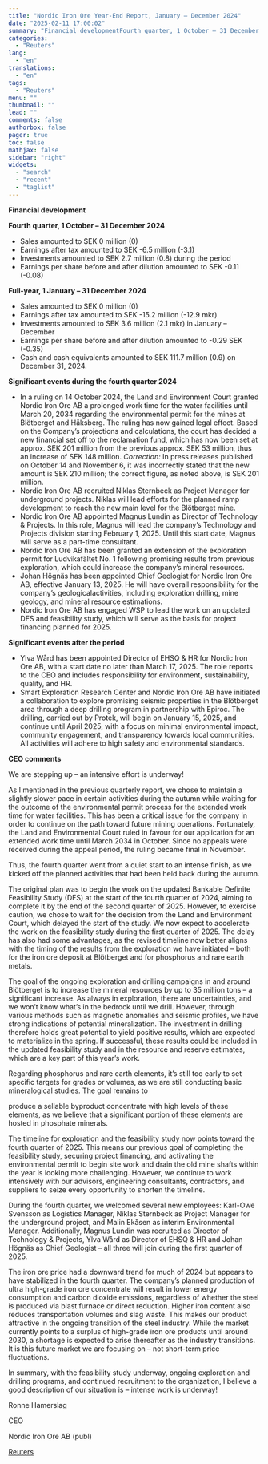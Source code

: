 ```yaml
---
title: "Nordic Iron Ore Year-End Report, January – December 2024"
date: "2025-02-11 17:00:02"
summary: "Financial developmentFourth quarter, 1 October – 31 December 2024Sales amounted to SEK 0 million (0)Earnings after tax amounted to SEK -6.5 million (-3.1)Investments amounted to SEK 2.7 million (0.8) during the periodEarnings per share before and after dilution amounted to SEK -0.11 (-0.08)Full-year, 1 January – 31 December 2024Sales amounted..."
categories:
  - "Reuters"
lang:
  - "en"
translations:
  - "en"
tags:
  - "Reuters"
menu: ""
thumbnail: ""
lead: ""
comments: false
authorbox: false
pager: true
toc: false
mathjax: false
sidebar: "right"
widgets:
  - "search"
  - "recent"
  - "taglist"
---
```


**Financial development**

**Fourth quarter, 1 October – 31 December 2024**

* Sales amounted to SEK 0 million (0)
* Earnings after tax amounted to SEK -6.5 million (-3.1)
* Investments amounted to SEK 2.7 million (0.8) during the period
* Earnings per share before and after dilution amounted to SEK -0.11 (-0.08)

**Full-year, 1 January – 31 December 2024**

* Sales amounted to SEK 0 million (0)
* Earnings after tax amounted to SEK -15.2 million (-12.9 mkr)
* Investments amounted to SEK 3.6 million (2.1 mkr) in January – December
* Earnings per share before and after dilution amounted to -0.29 SEK (-0.35)
* Cash and cash equivalents amounted to SEK 111.7 million (0.9) on December 31, 2024.

**Significant events during the fourth quarter 2024**

* In a ruling on 14 October 2024, the Land and Environment Court granted Nordic Iron Ore AB a prolonged work time for the water facilities until March 20, 2034 regarding the environmental permit for the mines at Blötberget and Håksberg. The ruling has now gained legal effect. Based on the Company’s projections and calculations, the court has decided a new financial set off to the reclamation fund, which has now been set at approx. SEK 201 million from the previous approx. SEK 53 million, thus an increase of SEK 148 million. *Correction:* In press releases published on October 14 and November 6, it was incorrectly stated that the new amount is SEK 210 million; the correct figure, as noted above, is SEK 201 million.
* Nordic Iron Ore AB recruited Niklas Sternbeck as Project Manager for underground projects. Niklas will lead efforts for the planned ramp development to reach the new main level for the Blötberget mine.
* Nordic Iron Ore AB appointed Magnus Lundin as Director of Technology & Projects. In this role, Magnus will lead the company’s Technology and Projects division starting February 1, 2025. Until this start date, Magnus will serve as a part-time consultant.
* Nordic Iron Ore AB has been granted an extension of the exploration permit for Ludvikafältet No. 1 following promising results from previous exploration, which could increase the company’s mineral resources.
* Johan Högnäs has been appointed Chief Geologist for Nordic Iron Ore AB, effective January 13, 2025. He will have overall responsibility for the company’s geologicalactivities, including exploration drilling, mine geology, and mineral resource estimations.
* Nordic Iron Ore AB has engaged WSP to lead the work on an updated DFS and feasibility study, which will serve as the basis for project financing planned for 2025.

**Significant events after the period**

* Ylva Wård has been appointed Director of EHSQ & HR for Nordic Iron Ore AB, with a start date no later than March 17, 2025. The role reports to the CEO and includes responsibility for environment, sustainability, quality, and HR.
* Smart Exploration Research Center and Nordic Iron Ore AB have initiated a collaboration to explore promising seismic properties in the Blötberget area through a deep drilling program in partnership with Epiroc. The drilling, carried out by Protek, will begin on January 15, 2025, and continue until April 2025, with a focus on minimal environmental impact, community engagement, and transparency towards local communities. All activities will adhere to high safety and environmental standards.

**CEO comments**

We are stepping up – an intensive effort is underway!

As I mentioned in the previous quarterly report, we chose to maintain a slightly slower pace in certain activities during the autumn while waiting for the outcome of the environmental permit process for the extended work time for water facilities. This has been a critical issue for the company in order to continue on the path toward future mining operations. Fortunately, the Land and Environmental Court ruled in favour for our application for an extended work time until March 2034 in October. Since no appeals were received during the appeal period, the ruling became final in November.

Thus, the fourth quarter went from a quiet start to an intense finish, as we kicked off the planned activities that had been held back during the autumn.

The original plan was to begin the work on the updated Bankable Definite Feasibility Study (DFS) at the start of the fourth quarter of 2024, aiming to complete it by the end of the second quarter of 2025. However, to exercise caution, we chose to wait for the decision from the Land and Environment Court, which delayed the start of the study. We now expect to accelerate the work on the feasibility study during the first quarter of 2025. The delay has also had some advantages, as the revised timeline now better aligns with the timing of the results from the exploration we have initiated – both for the iron ore deposit at Blötberget and for phosphorus and rare earth metals.

The goal of the ongoing exploration and drilling campaigns in and around Blötberget is to increase the mineral resources by up to 35 million tons – a significant increase. As always in exploration, there are uncertainties, and we won’t know what’s in the bedrock until we drill. However, through various methods such as magnetic anomalies and seismic profiles, we have strong indications of potential mineralization. The investment in drilling therefore holds great potential to yield positive results, which are expected to materialize in the spring. If successful, these results could be included in the updated feasibility study and in the resource and reserve estimates, which are a key part of this year’s work.

Regarding phosphorus and rare earth elements, it’s still too early to set specific targets for grades or volumes, as we are still conducting basic mineralogical studies. The goal remains to

produce a sellable byproduct concentrate with high levels of these elements, as we believe that a significant portion of these elements are hosted in phosphate minerals.

The timeline for exploration and the feasibility study now points toward the fourth quarter of 2025. This means our previous goal of completing the feasibility study, securing project financing, and activating the environmental permit to begin site work and drain the old mine shafts within the year is looking more challenging. However, we continue to work intensively with our advisors, engineering consultants, contractors, and suppliers to seize every opportunity to shorten the timeline.

During the fourth quarter, we welcomed several new employees: Karl-Owe Svensson as Logistics Manager, Niklas Sternbeck as Project Manager for the underground project, and Malin Ekåsen as interim Environmental Manager. Additionally, Magnus Lundin was recruited as Director of Technology & Projects, Ylva Wård as Director of EHSQ & HR and Johan Högnäs as Chief Geologist – all three will join during the first quarter of 2025.

The iron ore price had a downward trend for much of 2024 but appears to have stabilized in the fourth quarter. The company’s planned production of ultra high-grade iron ore concentrate will result in lower energy consumption and carbon dioxide emissions, regardless of whether the steel is produced via blast furnace or direct reduction. Higher iron content also reduces transportation volumes and slag waste. This makes our product attractive in the ongoing transition of the steel industry. While the market currently points to a surplus of high-grade iron ore products until around 2030, a shortage is expected to arise thereafter as the industry transitions. It is this future market we are focusing on – not short-term price fluctuations.

In summary, with the feasibility study underway, ongoing exploration and drilling programs, and continued recruitment to the organization, I believe a good description of our situation is – intense work is underway!

Ronne Hamerslag

CEO

Nordic Iron Ore AB (publ)

[Reuters](https://www.tradingview.com/news/reuters.com,2025-02-11:newsml_MFN6QF2J1:0-nordic-iron-ore-year-end-report-january-december-2024/)
